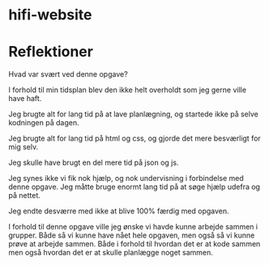 # hifi-website 

# Reflektioner

Hvad var svært ved denne opgave?

I forhold til min tidsplan blev den ikke helt overholdt som jeg gerne ville have haft.

Jeg brugte alt for lang tid på at lave planlægning, og startede ikke på selve kodningen på dagen.

Jeg brugte alt for lang tid på html og css, og gjorde det mere besværligt for mig selv.

Jeg skulle have brugt en del mere tid på json og js. 

Jeg synes ikke vi fik nok hjælp, og nok undervisning i forbindelse med denne opgave. Jeg måtte bruge enormt lang tid på at søge hjælp udefra og på nettet. 

Jeg endte desværre med ikke at blive 100% færdig med opgaven. 

I forhold til denne opgave ville jeg ønske vi havde kunne arbejde sammen i grupper. Både så vi kunne have nået hele opgaven, men også så vi kunne prøve at arbejde sammen. Både i forhold til hvordan det er at kode sammen men også hvordan det er at skulle planlægge noget sammen. 